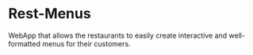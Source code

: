# Rest-Menus
WebApp that allows the restaurants to easily create interactive and well-formatted menus for their customers.
